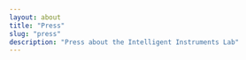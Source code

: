```yaml
---
layout: about
title: "Press"
slug: "press"
description: "Press about the Intelligent Instruments Lab"
---
```


<!-- <script>
  import CaptionedImage from "../components/Images/CaptionedImage.svelte"
</script> -->
